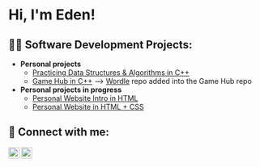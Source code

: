 <h1>Hi, I'm Eden! </h1>

<h2>👨‍💻 Software Development Projects:</h2>

- <b> Personal projects </b>
  - [Practicing Data Structures & Algorithms in C++](https://github.com/eavivi4/Data-Structures)
  - [Game Hub in C++](https://github.com/eavivi4/Games) --> [Wordle](https://github.com/eavivi4/Wordle) repo added into the Game Hub repo
- <b> Personal projects in progress </b>
  - [Personal Website Intro in HTML](https://eavivi4.github.io/CV/)
  - [Personal Website in HTML + CSS](https://eavivi4.github.io/PersonalWebsite/)    

<h2> 🤳 Connect with me:</h2>

[<img align="left" alt="EdenAvivi | Github" width="22px" src="https://cdn.jsdelivr.net/npm/simple-icons@v3/icons/github.svg" />][github]
[<img align="left" alt="EdenAvivi | LinkedIn" width="22px" src="https://cdn.jsdelivr.net/npm/simple-icons@v3/icons/linkedin.svg" />][linkedin]


[github]: https://github.com/eavivi4
[linkedin]: https://www.linkedin.com/in/eden-avivi/
